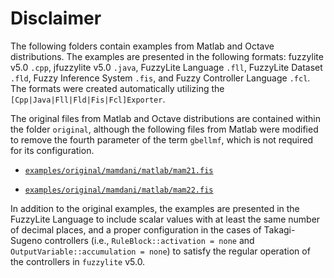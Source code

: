 Disclaimer
==========

The following folders contain examples from Matlab and Octave distributions. The examples are presented in the following formats: fuzzylite v5.0 `.cpp`, jfuzzylite v5.0 `.java`, FuzzyLite Language `.fll`, FuzzyLite Dataset `.fld`, Fuzzy Inference System `.fis`, and Fuzzy Controller Language `.fcl`. The formats were created automatically utilizing the `[Cpp|Java|Fll|Fld|Fis|Fcl]Exporter`.

The original files from Matlab and Octave distributions are contained within the folder `original`, although the following files from Matlab were modified to remove the fourth parameter of the term `gbellmf`, which is not required for its configuration.

+ [`examples/original/mamdani/matlab/mam21.fis`](/blob/v5.x/examples/original/mamdani/matlab/mam21.fis)

+ [`examples/original/mamdani/matlab/mam22.fis`](/blob/v5.x/examples/original/mamdani/matlab/mam22.fis)

In addition to the original examples, the examples are presented in the FuzzyLite Language to include scalar values with at least the same number of decimal places, and a proper configuration in the cases of Takagi-Sugeno controllers (i.e., `RuleBlock::activation = none` and `OutputVariable::accumulation = none`) to satisfy the regular operation of the controllers in `fuzzylite` v5.0.


